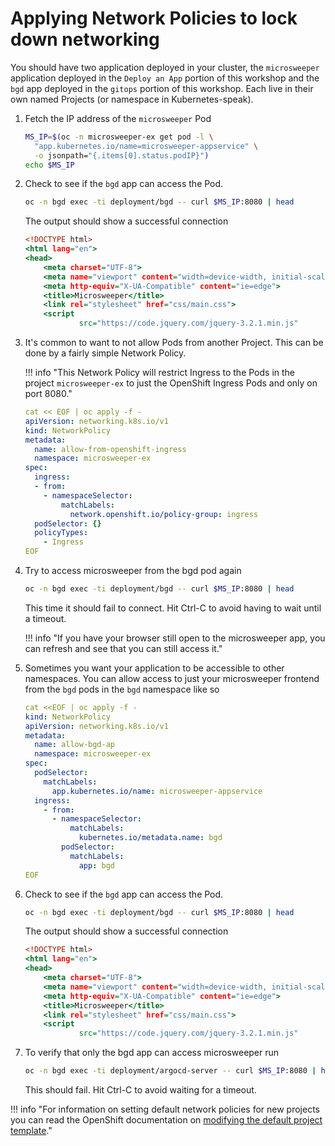 # Applying Network Policies to lock down networking

You should have two application deployed in your cluster, the `microsweeper` application deployed in the `Deploy an App` portion of this workshop and the `bgd` app deployed in the `gitops` portion of this workshop. Each live in their own named Projects (or namespace in Kubernetes-speak).

1. Fetch the IP address of the `microsweeper` Pod

    ```bash
    MS_IP=$(oc -n microsweeper-ex get pod -l \
      "app.kubernetes.io/name=microsweeper-appservice" \
      -o jsonpath="{.items[0].status.podIP}")
    echo $MS_IP
    ```

1. Check to see if the `bgd` app can access the Pod.

    ```bash
    oc -n bgd exec -ti deployment/bgd -- curl $MS_IP:8080 | head
    ```

    The output should show a successful connection

    ```{.html .no-copy}
    <!DOCTYPE html>
    <html lang="en">
    <head>
        <meta charset="UTF-8">
        <meta name="viewport" content="width=device-width, initial-scale=1.0">
        <meta http-equiv="X-UA-Compatible" content="ie=edge">
        <title>Microsweeper</title>
        <link rel="stylesheet" href="css/main.css">
        <script
                src="https://code.jquery.com/jquery-3.2.1.min.js"
    ```

1. It's common to want to not allow Pods from another Project. This can be done by a fairly simple Network Policy.

    !!! info "This Network Policy will restrict Ingress to the Pods in the project `microsweeper-ex` to just the OpenShift Ingress Pods and only on port 8080."

    ```yaml
    cat << EOF | oc apply -f -
    apiVersion: networking.k8s.io/v1
    kind: NetworkPolicy
    metadata:
      name: allow-from-openshift-ingress
      namespace: microsweeper-ex
    spec:
      ingress:
      - from:
        - namespaceSelector:
            matchLabels:
              network.openshift.io/policy-group: ingress
      podSelector: {}
      policyTypes:
        - Ingress
    EOF
    ```

1. Try to access microsweeper from the bgd pod again

    ```bash
    oc -n bgd exec -ti deployment/bgd -- curl $MS_IP:8080 | head
    ```

    This time it should fail to connect. Hit Ctrl-C to avoid having to wait until a timeout.

    !!! info "If you have your browser still open to the microsweeper app, you can refresh and see that you can still access it."

1. Sometimes you want your application to be accessible to other namespaces. You can allow access to just your microsweeper frontend from the `bgd` pods in the `bgd` namespace like so

    ```yaml
    cat <<EOF | oc apply -f -
    kind: NetworkPolicy
    apiVersion: networking.k8s.io/v1
    metadata:
      name: allow-bgd-ap
      namespace: microsweeper-ex
    spec:
      podSelector:
        matchLabels:
          app.kubernetes.io/name: microsweeper-appservice
      ingress:
        - from:
          - namespaceSelector:
              matchLabels:
                kubernetes.io/metadata.name: bgd
            podSelector:
              matchLabels:
                app: bgd
    EOF
    ```

1. Check to see if the `bgd` app can access the Pod.

    ```bash
    oc -n bgd exec -ti deployment/bgd -- curl $MS_IP:8080 | head
    ```

    The output should show a successful connection

    ```{.html .no-copy}
    <!DOCTYPE html>
    <html lang="en">
    <head>
        <meta charset="UTF-8">
        <meta name="viewport" content="width=device-width, initial-scale=1.0">
        <meta http-equiv="X-UA-Compatible" content="ie=edge">
        <title>Microsweeper</title>
        <link rel="stylesheet" href="css/main.css">
        <script
                src="https://code.jquery.com/jquery-3.2.1.min.js"
    ```

1. To verify that only the bgd app can access microsweeper run

    ```bash
    oc -n bgd exec -ti deployment/argocd-server -- curl $MS_IP:8080 | head
    ```

    This should fail.  Hit Ctrl-C to avoid waiting for a timeout.

!!! info "For information on setting default network policies for new projects you can read the OpenShift documentation on [modifying the default project template](https://docs.openshift.com/container-platform/4.10/networking/network_policy/default-network-policy.html)."